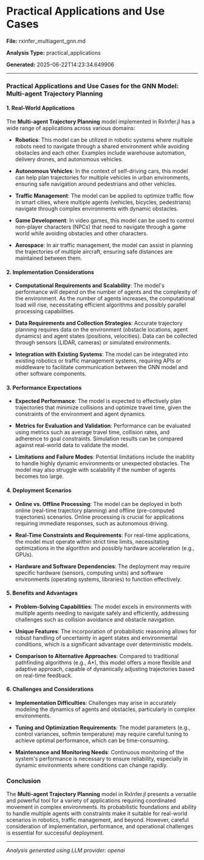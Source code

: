 # Practical Applications and Use Cases

**File:** rxinfer_multiagent_gnn.md

**Analysis Type:** practical_applications

**Generated:** 2025-06-22T14:23:34.649906

---

### Practical Applications and Use Cases for the GNN Model: Multi-agent Trajectory Planning

#### 1. Real-World Applications
The **Multi-agent Trajectory Planning** model implemented in RxInfer.jl has a wide range of applications across various domains:

- **Robotics**: This model can be utilized in robotic systems where multiple robots need to navigate through a shared environment while avoiding obstacles and each other. Examples include warehouse automation, delivery drones, and autonomous vehicles.

- **Autonomous Vehicles**: In the context of self-driving cars, this model can help plan trajectories for multiple vehicles in urban environments, ensuring safe navigation around pedestrians and other vehicles.

- **Traffic Management**: The model can be applied to optimize traffic flow in smart cities, where multiple agents (vehicles, bicycles, pedestrians) navigate through complex environments with dynamic obstacles.

- **Game Development**: In video games, this model can be used to control non-player characters (NPCs) that need to navigate through a game world while avoiding obstacles and other characters.

- **Aerospace**: In air traffic management, the model can assist in planning the trajectories of multiple aircraft, ensuring safe distances are maintained between them.

#### 2. Implementation Considerations
- **Computational Requirements and Scalability**: The model's performance will depend on the number of agents and the complexity of the environment. As the number of agents increases, the computational load will rise, necessitating efficient algorithms and possibly parallel processing capabilities.

- **Data Requirements and Collection Strategies**: Accurate trajectory planning requires data on the environment (obstacle locations, agent dynamics) and agent states (positions, velocities). Data can be collected through sensors (LIDAR, cameras) or simulated environments.

- **Integration with Existing Systems**: The model can be integrated into existing robotics or traffic management systems, requiring APIs or middleware to facilitate communication between the GNN model and other software components.

#### 3. Performance Expectations
- **Expected Performance**: The model is expected to effectively plan trajectories that minimize collisions and optimize travel time, given the constraints of the environment and agent dynamics.

- **Metrics for Evaluation and Validation**: Performance can be evaluated using metrics such as average travel time, collision rates, and adherence to goal constraints. Simulation results can be compared against real-world data to validate the model.

- **Limitations and Failure Modes**: Potential limitations include the inability to handle highly dynamic environments or unexpected obstacles. The model may also struggle with scalability if the number of agents becomes too large.

#### 4. Deployment Scenarios
- **Online vs. Offline Processing**: The model can be deployed in both online (real-time trajectory planning) and offline (pre-computed trajectories) scenarios. Online processing is crucial for applications requiring immediate responses, such as autonomous driving.

- **Real-Time Constraints and Requirements**: For real-time applications, the model must operate within strict time limits, necessitating optimizations in the algorithm and possibly hardware acceleration (e.g., GPUs).

- **Hardware and Software Dependencies**: The deployment may require specific hardware (sensors, computing units) and software environments (operating systems, libraries) to function effectively.

#### 5. Benefits and Advantages
- **Problem-Solving Capabilities**: The model excels in environments with multiple agents needing to navigate safely and efficiently, addressing challenges such as collision avoidance and obstacle navigation.

- **Unique Features**: The incorporation of probabilistic reasoning allows for robust handling of uncertainty in agent states and environmental conditions, which is a significant advantage over deterministic models.

- **Comparison to Alternative Approaches**: Compared to traditional pathfinding algorithms (e.g., A*), this model offers a more flexible and adaptive approach, capable of dynamically adjusting trajectories based on real-time feedback.

#### 6. Challenges and Considerations
- **Implementation Difficulties**: Challenges may arise in accurately modeling the dynamics of agents and obstacles, particularly in complex environments. 

- **Tuning and Optimization Requirements**: The model parameters (e.g., control variances, softmin temperature) may require careful tuning to achieve optimal performance, which can be time-consuming.

- **Maintenance and Monitoring Needs**: Continuous monitoring of the system's performance is necessary to ensure reliability, especially in dynamic environments where conditions can change rapidly.

### Conclusion
The **Multi-agent Trajectory Planning** model in RxInfer.jl presents a versatile and powerful tool for a variety of applications requiring coordinated movement in complex environments. Its probabilistic foundations and ability to handle multiple agents with constraints make it suitable for real-world scenarios in robotics, traffic management, and beyond. However, careful consideration of implementation, performance, and operational challenges is essential for successful deployment.

---

*Analysis generated using LLM provider: openai*
